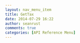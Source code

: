 ```yaml
---
layout: nav_menu_item
title: GetTax
date: 2014-07-29 16:22
author: seanrust
comments: true
categories: [API Reference Menu]
---
```


